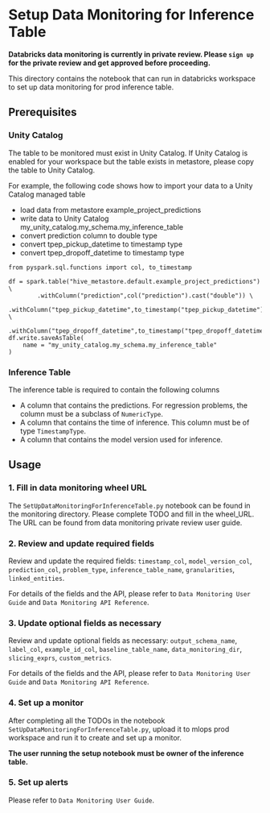 # Setup Data Monitoring for Inference Table

**Databricks data monitoring is currently in private review. Please `sign up` for the private review and get approved 
before proceeding.**

This directory contains the notebook that can run in databricks workspace
to set up data monitoring for prod inference table.

## Prerequisites

### Unity Catalog
The table to be monitored must exist in Unity Catalog.
If Unity Catalog is enabled for your workspace but the table exists in metastore, please copy the table to Unity Catalog.

For example, the following code shows how to import your data to a Unity Catalog managed table
 - load data from metastore example_project_predictions
 - write data to Unity Catalog my_unity_catalog.my_schema.my_inference_table
 - convert prediction column to double type
 - convert tpep_pickup_datetime to timestamp type
 - convert tpep_dropoff_datetime to timestamp type
```
from pyspark.sql.functions import col, to_timestamp

df = spark.table("hive_metastore.default.example_project_predictions") \
        .withColumn("prediction",col("prediction").cast("double")) \
        .withColumn("tpep_pickup_datetime",to_timestamp("tpep_pickup_datetime")) \
        .withColumn("tpep_dropoff_datetime",to_timestamp("tpep_dropoff_datetime"))
df.write.saveAsTable(
    name = "my_unity_catalog.my_schema.my_inference_table"
)
```

### Inference Table

The inference table is required to contain the following columns
- A column that contains the predictions. For regression problems, the column must be a subclass of `NumericType`.
- A column that contains the time of inference. This column must be of type `TimestampType`.
- A column that contains the model version used for inference.


## Usage

### 1. Fill in data monitoring wheel URL
The `SetUpDataMonitoringForInferenceTable.py` notebook can be found in the monitoring directory. Please complete TODO 
and fill in the wheel_URL. The URL can be found from data monitoring private review user guide.


### 2. Review and update required fields 
Review and update the required fields: `timestamp_col`, `model_version_col`, `prediction_col`, 
`problem_type`, `inference_table_name`, `granularities`, `linked_entities`.

For details of the fields and the API, please refer to `Data Monitoring User Guide` and
`Data Monitoring API Reference`.

### 3. Update optional fields as necessary
Review and update optional fields as necessary: `output_schema_name`, `label_col`, `example_id_col`, 
`baseline_table_name`, `data_monitoring_dir`, `slicing_exprs`, `custom_metrics`.

For details of the fields and the API, please refer to `Data Monitoring User Guide` and 
`Data Monitoring API Reference`.

### 4. Set up a monitor

After completing all the TODOs in the notebook `SetUpDataMonitoringForInferenceTable.py`, upload it
to mlops prod workspace and run it to create and set up a monitor. 

**The user running the setup notebook must be owner of the inference table.**

### 5. Set up alerts

Please refer to `Data Monitoring User Guide`.

